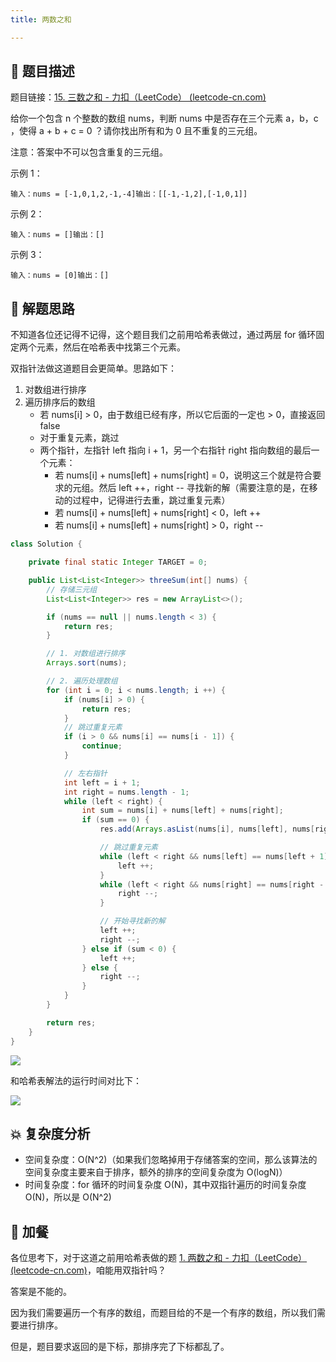 ```yaml
---
title: 两数之和

---
```


## 📃 题目描述

题目链接：[15. 三数之和 - 力扣（LeetCode） (leetcode-cn.com)](https://leetcode-cn.com/problems/3sum/)

给你一个包含 n 个整数的数组 nums，判断 nums 中是否存在三个元素 a，b，c ，使得 a + b + c = 0 ？请你找出所有和为 0 且不重复的三元组。

注意：答案中不可以包含重复的三元组。

示例 1：

```
输入：nums = [-1,0,1,2,-1,-4]输出：[[-1,-1,2],[-1,0,1]]
```


示例 2：

```
输入：nums = []输出：[]
```


示例 3：

```
输入：nums = [0]输出：[]
```

## 🔔 解题思路

不知道各位还记得不记得，这个题目我们之前用哈希表做过，通过两层 for 循环固定两个元素，然后在哈希表中找第三个元素。

双指针法做这道题目会更简单。思路如下：

1. 对数组进行排序
2. 遍历排序后的数组
   - 若 nums[i] > 0，由于数组已经有序，所以它后面的一定也 > 0，直接返回 false
   - 对于重复元素，跳过
   - 两个指针，左指针 left 指向 i + 1，另一个右指针 right 指向数组的最后一个元素：
     - 若 nums[i] + nums[left] + nums[right] = 0，说明这三个就是符合要求的元组。然后 left ++，right -- 寻找新的解（需要注意的是，在移动的过程中，记得进行去重，跳过重复元素）
     - 若 nums[i] + nums[left] + nums[right]  < 0，left ++
     - 若 nums[i] + nums[left] + nums[right]  > 0，right --


```java
class Solution {

    private final static Integer TARGET = 0;

    public List<List<Integer>> threeSum(int[] nums) {
        // 存储三元组
        List<List<Integer>> res = new ArrayList<>();

        if (nums == null || nums.length < 3) {
            return res;
        }

        // 1. 对数组进行排序
        Arrays.sort(nums);

        // 2. 遍历处理数组
        for (int i = 0; i < nums.length; i ++) {
            if (nums[i] > 0) {
                return res;
            }
            // 跳过重复元素
            if (i > 0 && nums[i] == nums[i - 1]) {
                continue;
            }

            // 左右指针
            int left = i + 1;
            int right = nums.length - 1;
            while (left < right) {
                int sum = nums[i] + nums[left] + nums[right];
                if (sum == 0) {
                    res.add(Arrays.asList(nums[i], nums[left], nums[right]));

                    // 跳过重复元素
                    while (left < right && nums[left] == nums[left + 1]) {
                        left ++;
                    }
                    while (left < right && nums[right] == nums[right - 1]) {
                        right --;
                    }

                    // 开始寻找新的解
                    left ++;
                    right --;
                } else if (sum < 0) {
                    left ++;
                } else {
                    right --;
                }
            }
        }

        return res;
    }
}
```

![](https://gitee.com/veal98/images/raw/master/img/20210926154010.png)

和哈希表解法的运行时间对比下：

![](https://gitee.com/veal98/images/raw/master/img/20210917232226.png)

## 💥 复杂度分析

- 空间复杂度：O(N^2)（如果我们忽略掉用于存储答案的空间，那么该算法的空间复杂度主要来自于排序，额外的排序的空间复杂度为 O(logN)）
- 时间复杂度：for 循环的时间复杂度 O(N)，其中双指针遍历的时间复杂度 O(N)，所以是 O(N^2)

## 🍚 加餐

各位思考下，对于这道之前用哈希表做的题 [1. 两数之和 - 力扣（LeetCode） (leetcode-cn.com)](https://leetcode-cn.com/problems/two-sum/)，咱能用双指针吗？

答案是不能的。

因为我们需要遍历一个有序的数组，而题目给的不是一个有序的数组，所以我们需要进行排序。

但是，题目要求返回的是下标，那排序完了下标都乱了。
